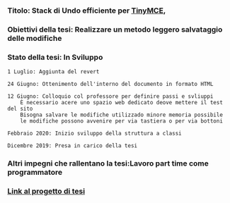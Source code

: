### Titolo: Stack di Undo efficiente per [TinyMCE](https://www.tiny.cloud/),

### Obiettivi della tesi: Realizzare un metodo leggero salvataggio delle modifiche

### Stato della tesi: In Sviluppo

	1 Luglio: Aggiunta del revert
	
	24 Giugno: Ottenimento dell'interno del documento in formato HTML
    
	12 Giugno: Colloquio col professore per definire passi e svliuppi
		È necessario acere uno spazio web dedicato deove mettere il test del sito
		Bisogna salvare le modifiche utilizzado minore memoria possibile
		le modifiche possono avvenire per via tastiera o per via bottoni

	Febbraio 2020: Inizio sviluppo della struttura a classi

	Dicembre 2019: Presa in carico della tesi

### Altri impegni che rallentano la tesi:Lavoro part time come programmatore

### [Link al progetto di tesi](http://site181980.tw.cs.unibo.it)

